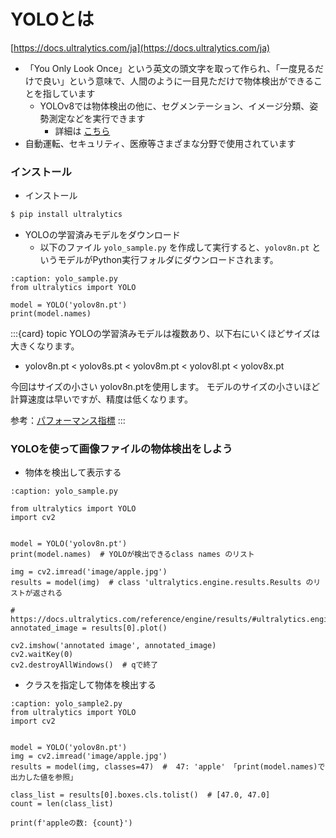 # YOLOとは
[https://docs.ultralytics.com/ja](https://docs.ultralytics.com/ja)
- 「You Only Look Once」という英文の頭文字を取って作られ、「一度見るだけで良い」という意味で、人間のように一目見ただけで物体検出ができることを指しています
  - YOLOv8では物体検出の他に、セグメンテーション、イメージ分類、姿勢測定などを実行できます
    - 詳細は [こちら](https://docs.ultralytics.com/tasks/)
- 自動運転、セキュリティ、医療等さまざまな分野で使用されています

### インストール
- インストール
```sh
$ pip install ultralytics
```

- YOLOの学習済みモデルをダウンロード
    - 以下のファイル `yolo_sample.py` を作成して実行すると、`yolov8n.pt` というモデルがPython実行フォルダにダウンロードされます。



```{code-block} python
:caption: yolo_sample.py
from ultralytics import YOLO

model = YOLO('yolov8n.pt')
print(model.names)
```

:::{card} topic
YOLOの学習済みモデルは複数あり、以下右にいくほどサイズは大きくなります。

- yolov8n.pt < yolov8s.pt < yolov8m.pt < yolov8l.pt < yolov8x.pt

今回はサイズの小さい  yolov8n.ptを使用します。
モデルのサイズの小さいほど計算速度は早いですが、精度は低くなります。

参考：[パフォーマンス指標](https://docs.ultralytics.com/ja/models/yolov8/#performance-metrics)
:::


### YOLOを使って画像ファイルの物体検出をしよう

- 物体を検出して表示する
```{code-block} python
:caption: yolo_sample.py

from ultralytics import YOLO
import cv2


model = YOLO('yolov8n.pt')
print(model.names)  # YOLOが検出できるclass names のリスト

img = cv2.imread('image/apple.jpg')
results = model(img)  # class 'ultralytics.engine.results.Results のリストが返される

# https://docs.ultralytics.com/reference/engine/results/#ultralytics.engine.results.Results
annotated_image = results[0].plot()

cv2.imshow('annotated image', annotated_image)
cv2.waitKey(0)
cv2.destroyAllWindows()  # qで終了
```

- クラスを指定して物体を検出する

```{code-block} python
:caption: yolo_sample2.py
from ultralytics import YOLO
import cv2


model = YOLO('yolov8n.pt')
img = cv2.imread('image/apple.jpg')
results = model(img, classes=47)  #  47: 'apple' 「print(model.names)で出力した値を参照」

class_list = results[0].boxes.cls.tolist()  # [47.0, 47.0]
count = len(class_list)

print(f'appleの数: {count}')
```




